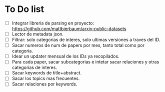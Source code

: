 # To Do list

- [ ] Integrar libreria de parsing en proyecto: https://github.com/mattbierbaum/arxiv-public-datasets
- [ ] Lector de metadata json.
- [ ] Filtrar: solo categorias de interes, solo ultimas versiones a traves del ID.
- [ ] Sacar numeros de num de papers por mes, tanto total como por categoria.
- [ ] Idear un updater mensual de los IDs ya recopilados.
- [ ] Para cada paper, sacar subcategorias e intetar sacar relaciones y otras categorias de interes.
- [ ] Sacar keywords de title+abstract.
- [ ] Sacar los topics mas frecuentes.
- [ ] Sacar relaciones por keywords.

